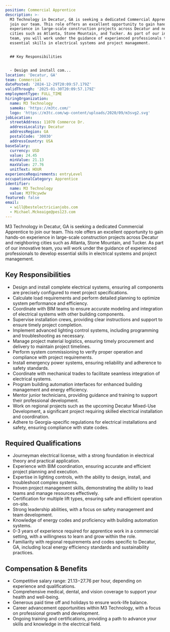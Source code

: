 ```yaml
---
position: Commercial Apprentice
description: >-
  M3 Technology in Decatur, GA is seeking a dedicated Commercial Apprentice to
  join our team. This role offers an excellent opportunity to gain hands-on
  experience in large-scale construction projects across Decatur and neighboring
  cities such as Atlanta, Stone Mountain, and Tucker. As part of our innovative
  team, you will work under the guidance of experienced professionals to develop
  essential skills in electrical systems and project management.


  ## Key Responsibilities


  - Design and install com...
location: 'Decatur, GA'
team: Commercial
datePosted: '2024-12-29T20:09:57.179Z'
validThrough: '2025-01-30T20:09:57.179Z'
employmentType: FULL_TIME
hiringOrganization:
  name: M3 Technology
  sameAs: 'https://m3tc.com/'
  logo: 'https://m3tc.com/wp-content/uploads/2020/09/m3svg2.svg'
jobLocation:
  streetAddress: 11070 Commerce Dr.
  addressLocality: Decatur
  addressRegion: GA
  postalCode: '30030'
  addressCountry: USA
baseSalary:
  currency: USD
  value: 24.45
  minValue: 21.13
  maxValue: 27.76
  unitText: HOUR
experienceRequirements: entryLevel
occupationalCategory: Apprentice
identifier:
  name: M3 Technology
  value: M3T9cywdw
featured: false
email:
  - will@bestelectricianjobs.com
  - Michael.Mckeaige@pes123.com
---
```




M3 Technology in Decatur, GA is seeking a dedicated Commercial Apprentice to join our team. This role offers an excellent opportunity to gain hands-on experience in large-scale construction projects across Decatur and neighboring cities such as Atlanta, Stone Mountain, and Tucker. As part of our innovative team, you will work under the guidance of experienced professionals to develop essential skills in electrical systems and project management.

## Key Responsibilities

- Design and install complete electrical systems, ensuring all components are precisely configured to meet project specifications.
- Calculate load requirements and perform detailed planning to optimize system performance and efficiency.
- Coordinate with BIM teams to ensure accurate modeling and integration of electrical systems with other building components.
- Supervise installation crews, providing clear instructions and support to ensure timely project completion.
- Implement advanced lighting control systems, including programming and troubleshooting as necessary.
- Manage project material logistics, ensuring timely procurement and delivery to maintain project timelines.
- Perform system commissioning to verify proper operation and compliance with project requirements.
- Install emergency power systems, ensuring reliability and adherence to safety standards.
- Coordinate with mechanical trades to facilitate seamless integration of electrical systems.
- Program building automation interfaces for enhanced building management and energy efficiency.
- Mentor junior technicians, providing guidance and training to support their professional development.
- Work on regional projects such as the upcoming Decatur Mixed-Use Development, a significant project requiring skilled electrical installation and coordination.
- Adhere to Georgia-specific regulations for electrical installations and safety, ensuring compliance with state codes.

## Required Qualifications

- Journeyman electrical license, with a strong foundation in electrical theory and practical application.
- Experience with BIM coordination, ensuring accurate and efficient project planning and execution.
- Expertise in lighting controls, with the ability to design, install, and troubleshoot complex systems.
- Proven project management skills, demonstrating the ability to lead teams and manage resources effectively.
- Certification for multiple lift types, ensuring safe and efficient operation on-site.
- Strong leadership abilities, with a focus on safety management and team development.
- Knowledge of energy codes and proficiency with building automation systems.
- 0-3 years of experience required for apprentice work in a commercial setting, with a willingness to learn and grow within the role.
- Familiarity with regional requirements and codes specific to Decatur, GA, including local energy efficiency standards and sustainability practices.

## Compensation & Benefits

- Competitive salary range: $21.13-$27.76 per hour, depending on experience and qualifications.
- Comprehensive medical, dental, and vision coverage to support your health and well-being.
- Generous paid time off and holidays to ensure work-life balance.
- Career advancement opportunities within M3 Technology, with a focus on professional growth and development.
- Ongoing training and certifications, providing a path to advance your skills and knowledge in the electrical field.
